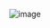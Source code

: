 ![image](https://user-images.githubusercontent.com/36649115/42257113-db32bb64-7f09-11e8-9566-048d8c48a17e.png)
